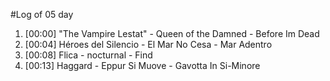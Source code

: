 #Log of 05 day

1. [00:00] "The Vampire Lestat" - Queen of the Damned - Before Im Dead
1. [00:04] Héroes del Silencio - El Mar No Cesa - Mar Adentro
1. [00:08] Flica - nocturnal - Find
1. [00:13] Haggard - Eppur Si Muove - Gavotta In Si-Minore
